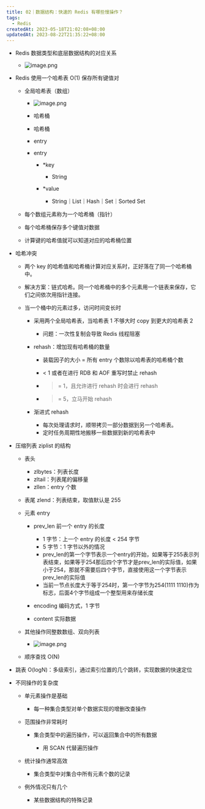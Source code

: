 ```yaml
---
title: 02｜数据结构：快速的 Redis 有哪些慢操作？
tags:
  - Redis
createdAt: 2023-05-18T21:02:08+08:00
updatedAt: 2023-08-22T21:35:22+08:00
---
```


- Redis 数据类型和底层数据结构的对应关系
  - ![image.png](https://cdn.jsdelivr.net/gh/11ze/static/images/redis-02-3.png)

- Redis 使用一个哈希表 O(1) 保存所有键值对

  - 全局哈希表（数组）
    - ![image.png](https://cdn.jsdelivr.net/gh/11ze/static/images/redis-02-4.png)


    - 哈希桶
    - 哈希桶

    - entry
    - entry

      - *key

        - String

      - *value

        - String｜List｜Hash｜Set｜Sorted Set

  - 每个数组元素称为一个哈希桶（指针）
  - 每个哈希桶保存多个键值对数据
  - 计算键的哈希值就可以知道对应的哈希桶位置

- 哈希冲突

  - 两个 key 的哈希值和哈希桶计算对应关系时，正好落在了同一个哈希桶中。
  - 解决方案：链式哈希。同一个哈希桶中的多个元素用一个链表来保存，它们之间依次用指针连接。
  - 当一个桶中的元素过多，访问时间变长时

    - 采用两个全局哈希表，当哈希表 1 不够大时 copy 到更大的哈希表 2

      - 问题：一次性复制会导致 Redis 线程阻塞

    - rehash：增加现有哈希桶的数量

      - 装载因子的大小 = 所有 entry 个数除以哈希表的哈希桶个数
      - < 1 或者在进行 RDB 和 AOF 重写时禁止 rehash

      - >= 1，且允许进行 rehash 时会进行 rehash

      - >= 5，立马开始 rehash

    - 渐进式 rehash

      - 每次处理请求时，顺带拷贝一部分数据到另一个哈希表。
      - 定时任务周期性地搬移一些数据到新的哈希表中

- 压缩列表 ziplist 的结构

  - 表头

    - zlbytes：列表长度
    - zltail：列表尾的偏移量
    - zllen：entry 个数

  - 表尾 zlend：列表结束，取值默认是 255
  - 元素 entry

    - prev_len 前一个 entry 的长度

      - 1 字节：上一个 entry 的长度 < 254 字节
      - 5 字节：1 字节以外的情况
      - prev_len的第一个字节表示一个entry的开始，如果等于255表示列表结束，如果等于254那后四个字节才是prev_len的实际值，如果小于254，那就不需要后四个字节，直接使用这一个字节表示prev_len的实际值
      - 当前一节点长度大于等于254时，第一个字节为254(1111 1110)作为标志，后面4个字节组成一个整型用来存储长度

    - encoding 编码方式，1 字节
    - content 实际数据

  - 其他操作同整数数组、双向列表
    - ![image.png](https://cdn.jsdelivr.net/gh/11ze/static/images/redis-02-5.png)


  - 顺序查找 O(N)

- 跳表 O(logN)：多级索引，通过索引位置的几个跳转，实现数据的快速定位
- 不同操作的复杂度

  - 单元素操作是基础

    - 每一种集合类型对单个数据实现的增删改查操作

  - 范围操作非常耗时

    - 集合类型中的遍历操作，可以返回集合中的所有数据

      - 用 SCAN 代替遍历操作

  - 统计操作通常高效

    - 集合类型中对集合中所有元素个数的记录

  - 例外情况只有几个

    - 某些数据结构的特殊记录
